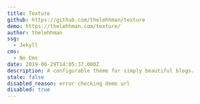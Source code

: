 ```yaml
---
title: Texture
github: https://github.com/thelehhman/texture
demo: https://thelehhman.com/texture/
author: thelehhman
ssg:
  - Jekyll
cms:
  - No Cms
date: 2019-06-29T14:05:37.000Z
description: A configurable theme for simply beautiful blogs.
stale: false
disabled_reason: error checking demo url
disabled: true
---
```

